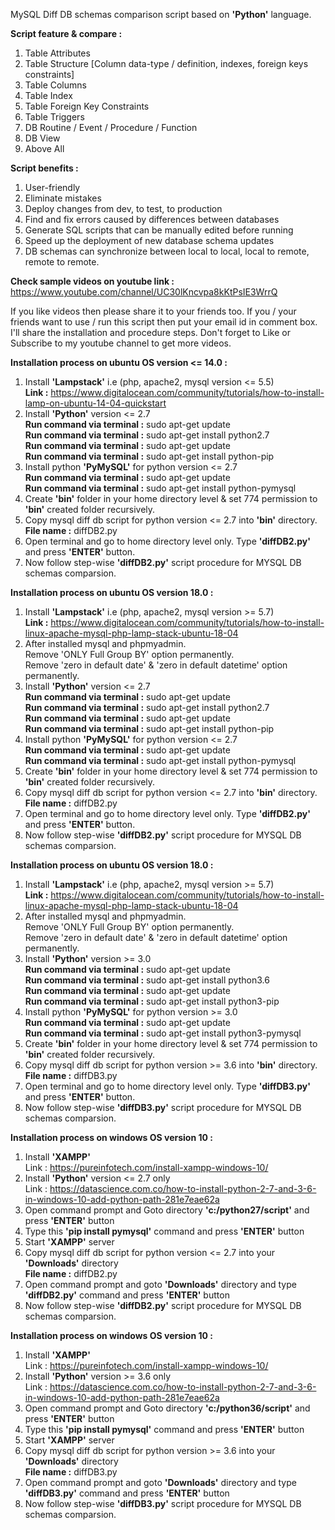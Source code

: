 MySQL Diff DB schemas comparison script based on <b>'Python'</b> language.

<b>Script feature & compare : </b>
1) Table Attributes
2) Table Structure [Column data-type / definition, indexes, foreign keys constraints]
3) Table Columns
4) Table Index
5) Table Foreign Key Constraints
6) Table Triggers
7) DB Routine / Event / Procedure / Function
8) DB View
9) Above All

<b>Script benefits : </b>
1) User-friendly
2) Eliminate mistakes
3) Deploy changes from dev, to test, to production
4) Find and fix errors caused by differences between databases
5) Generate SQL scripts that can be manually edited before running
6) Speed up the deployment of new database schema updates
7) DB schemas can synchronize between local to local, local to remote, remote to remote.

<b>Check sample videos on youtube link :</b> https://www.youtube.com/channel/UC30lKncvpa8kKtPsIE3WrrQ

If you like videos then please share it to your friends too. 
If you / your friends want to use / run this script then put your email id in comment box. I'll share the installation and procedure steps.
Don't forget to Like or Subscribe to my youtube channel to get more videos.

<b>Installation process on ubuntu OS version <= 14.0 : </b>
1) Install <b>'Lampstack'</b> i.e (php, apache2, mysql version <= 5.5) <br>
   <b>Link :</b> https://www.digitalocean.com/community/tutorials/how-to-install-lamp-on-ubuntu-14-04-quickstart
2) Install <b>'Python'</b> version <= 2.7 <br>
   <b>Run command via terminal :</b> sudo apt-get update <br>
   <b>Run command via terminal :</b> sudo apt-get install python2.7 <br>
   <b>Run command via terminal :</b> sudo apt-get update <br>
   <b>Run command via terminal :</b> sudo apt-get install python-pip <br>
3) Install python <b>'PyMySQL'</b> for python version <= 2.7 <br>
   <b>Run command via terminal :</b> sudo apt-get update  <br>
   <b>Run command via terminal :</b> sudo apt-get install python-pymysql <br>
4) Create <b>'bin'</b> folder in your home directory level & set 774 permission to <b>'bin'</b> created folder recursively.
5) Copy mysql diff db script for python version <= 2.7 into <b>'bin'</b> directory.
   <b>File name :</b> diffDB2.py
6) Open terminal and go to home directory level only. Type <b>'diffDB2.py'</b> and press <b>'ENTER'</b> button.
7) Now follow step-wise <b>'diffDB2.py'</b> script procedure for MYSQL DB schemas comparsion.

<b>Installation process on ubuntu OS version 18.0 : </b>
1) Install <b>'Lampstack'</b> i.e (php, apache2, mysql version >= 5.7) <br>
   <b>Link :</b> https://www.digitalocean.com/community/tutorials/how-to-install-linux-apache-mysql-php-lamp-stack-ubuntu-18-04
2) After installed mysql and phpmyadmin. <br>
   Remove 'ONLY Full Group BY' option permanently. <Br>
   Remove 'zero in default date' & 'zero in default datetime' option permanently.
3) Install <b>'Python'</b> version <= 2.7 <br>
   <b>Run command via terminal :</b> sudo apt-get update <br>
   <b>Run command via terminal :</b> sudo apt-get install python2.7 <br>
   <b>Run command via terminal :</b> sudo apt-get update <br>
   <b>Run command via terminal :</b> sudo apt-get install python-pip <br>
4) Install python <b>'PyMySQL'</b> for python version <= 2.7 <br>
   <b>Run command via terminal :</b> sudo apt-get update  <br>
   <b>Run command via terminal :</b> sudo apt-get install python-pymysql <br>
5) Create <b>'bin'</b> folder in your home directory level & set 774 permission to <b>'bin'</b> created folder recursively.
6) Copy mysql diff db script for python version <= 2.7 into <b>'bin'</b> directory.
   <b>File name :</b> diffDB2.py
7) Open terminal and go to home directory level only. Type <b>'diffDB2.py'</b> and press <b>'ENTER'</b> button.
8) Now follow step-wise <b>'diffDB2.py'</b> script procedure for MYSQL DB schemas comparsion.

<b>Installation process on ubuntu OS version 18.0 : </b>
1) Install <b>'Lampstack'</b> i.e (php, apache2, mysql version >= 5.7) <br>
   <b>Link :</b> https://www.digitalocean.com/community/tutorials/how-to-install-linux-apache-mysql-php-lamp-stack-ubuntu-18-04
2) After installed mysql and phpmyadmin. <br>
   Remove 'ONLY Full Group BY' option permanently. <Br>
   Remove 'zero in default date' & 'zero in default datetime' option permanently.
3) Install <b>'Python'</b> version >= 3.0 <br>
   <b>Run command via terminal :</b> sudo apt-get update <br>
   <b>Run command via terminal :</b> sudo apt-get install python3.6 <br>
   <b>Run command via terminal :</b> sudo apt-get update <br>
   <b>Run command via terminal :</b> sudo apt-get install python3-pip <br>
4) Install python <b>'PyMySQL'</b> for python version >= 3.0 <br>
   <b>Run command via terminal :</b> sudo apt-get update  <br>
   <b>Run command via terminal :</b> sudo apt-get install python3-pymysql <br>
5) Create <b>'bin'</b> folder in your home directory level & set 774 permission to <b>'bin'</b> created folder recursively.
6) Copy mysql diff db script for python version >= 3.6 into <b>'bin'</b> directory.
   <b>File name :</b> diffDB3.py
7) Open terminal and go to home directory level only. Type <b>'diffDB3.py'</b> and press <b>'ENTER'</b> button.
8) Now follow step-wise <b>'diffDB3.py'</b> script procedure for MYSQL DB schemas comparsion.

<b>Installation process on windows OS version 10 : </b>
1) Install <b>'XAMPP'</b> <br>
   Link : https://pureinfotech.com/install-xampp-windows-10/
2) Install <b>'Python'</b> version <= 2.7 only <br>
   Link : https://datascience.com.co/how-to-install-python-2-7-and-3-6-in-windows-10-add-python-path-281e7eae62a
3) Open command prompt and Goto directory <b>'c:/python27/script'</b> and press <b>'ENTER'</b> button
4) Type this  <b>'pip install pymysql'</b> command and press <b>'ENTER'</b> button
5) Start <b>'XAMPP'</b> server
6) Copy mysql diff db script for python version <= 2.7 into your <b>'Downloads'</b> directory <br>
   <b>File name :</b> diffDB2.py
7) Open command prompt and goto <b>'Downloads'</b> directory and type <b>'diffDB2.py'</b> command and press <b>'ENTER'</b> button
8) Now follow step-wise <b>'diffDB2.py'</b> script procedure for MYSQL DB schemas comparsion.

<b>Installation process on windows OS version 10 : </b>
1) Install <b>'XAMPP'</b> <br>
   Link : https://pureinfotech.com/install-xampp-windows-10/
2) Install <b>'Python'</b> version >= 3.6 only <br>
   Link : https://datascience.com.co/how-to-install-python-2-7-and-3-6-in-windows-10-add-python-path-281e7eae62a
3) Open command prompt and Goto directory <b>'c:/python36/script'</b> and press <b>'ENTER'</b> button
4) Type this  <b>'pip install pymysql'</b> command and press <b>'ENTER'</b> button
5) Start <b>'XAMPP'</b> server
6) Copy mysql diff db script for python version >= 3.6 into your <b>'Downloads'</b> directory <br>
   <b>File name :</b> diffDB3.py
7) Open command prompt and goto <b>'Downloads'</b> directory and type <b>'diffDB3.py'</b> command and press <b>'ENTER'</b> button
8) Now follow step-wise <b>'diffDB3.py'</b> script procedure for MYSQL DB schemas comparsion.
